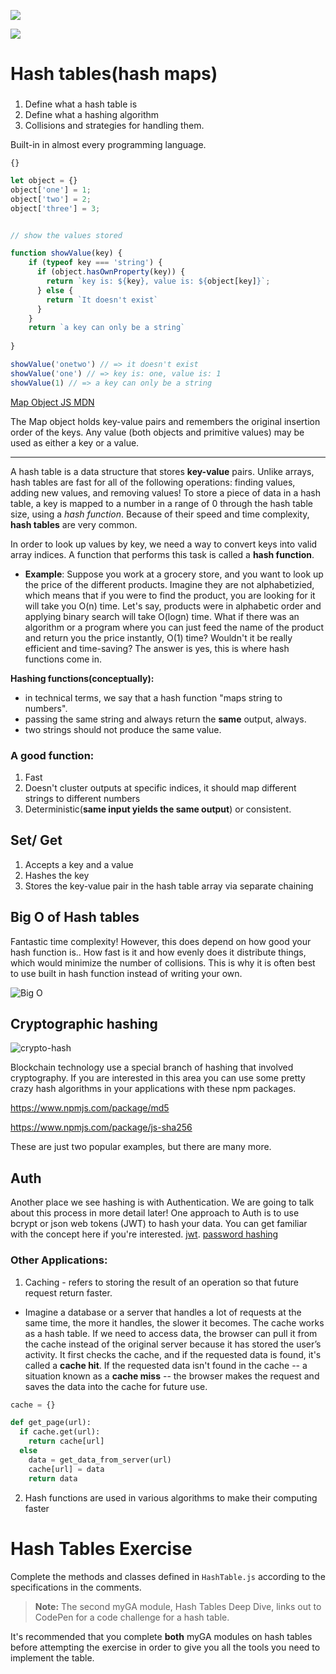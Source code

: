 ![](https://ga-dash.s3.amazonaws.com/production/assets/logo-9f88ae6c9c3871690e33280fcf557f33.png)

![](https://media.giphy.com/media/U1rlk8zdcAwbm/giphy.gif)

# Hash tables(hash maps)

###
1. Define what a hash table is 
2. Define what a hashing algorithm
3. Collisions and strategies for handling them.

Built-in in almost every programming language. 

`{}`

```javascript
let object = {} 
object['one'] = 1;
object['two'] = 2;
object['three'] = 3;


// show the values stored

function showValue(key) {
    if (typeof key === 'string') {
      if (object.hasOwnProperty(key)) {
        return `key is: ${key}, value is: ${object[key]}`;
      } else {
        return `It doesn't exist`
      }
    } 
    return `a key can only be a string`
    
}

showValue('onetwo') // => it doesn't exist
showValue('one') // => key is: one, value is: 1
showValue(1) // => a key can only be a string
```
[Map Object JS MDN](https://developer.mozilla.org/en-US/docs/Web/JavaScript/Reference/Global_Objects/Map)

The Map object holds key-value pairs and remembers the original insertion order of the keys. Any value (both objects and primitive values) may be used as either a key or a value.

---

A hash table is a data structure that stores **key-value** pairs. Unlike arrays, hash tables are fast for all of the following operations: finding values, adding new values, and removing values! To store a piece of data in a hash table, a key is mapped to a number in a range of 0 through the hash table size, using a *hash function*.
Because of their speed and time complexity, **hash tables** are very common.

In order to look up values by key, we need a way to convert keys into valid array indices. A function that performs this task is called a **hash function**.

* **Example**: Suppose you work at a grocery store, and you want to look up the price of the different products. Imagine they are not alphabetizied, which means that if you were to find the product, you are looking for it will take you O(n) time. Let's say, products were in alphabetic order and applying binary search will take O(logn) time. What if there was an algorithm or a program where you can just feed the name of the product and return you the price instantly, O(1) time? Wouldn't it be really efficient and time-saving? The answer is yes, this is where hash functions come in.

**Hashing functions(conceptually):**

* in technical terms, we say that a hash function "maps string to numbers".
* passing the same string and always return the **same** output, always.
* two strings should not produce the same value. 

### A good function:

1. Fast 
2. Doesn't cluster outputs at specific indices, it should map different strings to different numbers
3. Deterministic(**same input yields the same output**) or consistent.


## Set/ Get
1. Accepts a key and a value 
2. Hashes the key
3. Stores the key-value pair in the hash table array via separate chaining


## Big O of Hash tables
Fantastic time complexity! However, this does depend on how good your hash function is.. How fast is it and how evenly does it distribute things, which would minimize the number of collisions. This is why it is often best to use built in hash function instead of writing your own. 

![Big O](https://media.git.generalassemb.ly/user/19642/files/56eef480-fe6a-11e9-959f-2d1fbe1f2f83)



## Cryptographic hashing

![crypto-hash](https://media.git.generalassemb.ly/user/19642/files/c6d3ac80-ff48-11e9-8940-37646088a9a1)

Blockchain technology use a special branch of hashing that involved cryptography. If you are interested in this area you can use some pretty crazy hash algorithms in your applications with these npm packages.

https://www.npmjs.com/package/md5


https://www.npmjs.com/package/js-sha256

These are just two popular examples, but there are many more.

## Auth 
Another place we see hashing is with Authentication.
We are going to talk about this process in more detail later! One approach to Auth is to use bcrypt or json web tokens (JWT) to hash your data. You can get familiar with the concept here if you're interested.
[jwt](https://blog.angular-university.io/angular-jwt/).
[password hashing](https://www.theguardian.com/technology/2016/dec/15/passwords-hacking-hashing-salting-sha-2)

### Other Applications:

1. Caching - refers to storing the result of an operation so that future request return faster. 

  - Imagine a database or a server that handles a lot of requests at the same time, the more it handles, the slower it becomes. The cache works as a hash table. If we need to access data, the browser can pull it from the cache instead of the original server because it has stored the user’s activity. It first checks the cache, and if the requested data is found, it's called a **cache hit**. If the requested data isn't found in the cache -- a situation known as a **cache miss** -- the browser makes the request and saves the data into the cache for future use. 

  ```python
  cache = {}
  
  def get_page(url):
    if cache.get(url):
      return cache[url]
    else 
      data = get_data_from_server(url)
      cache[url] = data
      return data
  ```


2. Hash functions are used in various algorithms to make their computing faster

# Hash Tables Exercise

Complete the methods and classes defined in `HashTable.js` according to the specifications in the comments.

> **Note:** The second myGA module, Hash Tables Deep Dive, links out to CodePen for a code challenge for a hash table.

It's recommended that you complete **both** myGA modules on hash tables before attempting the exercise in order to give you all the tools you need to implement the table.
